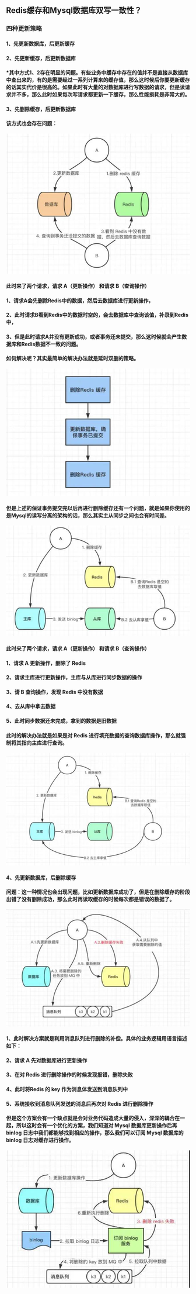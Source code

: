 ##  Redis缓存和Mysql数据库双写一致性？
### 四种更新策略
####  1、先更新数据库，后更新缓存
####  2、先更新缓存，后更新数据库
####  *其中方式1、2存在明显的问题。有些业务中缓存中存在的值并不是直接从数据库中查出来的，有的是需要经过一系列计算来的缓存值，那么这时候后你要更新缓存的话其实代价是很高的。如果此时有大量的对数据库进行写数据的请求，但是读请求并不多，那么此时如果每次写请求都更新一下缓存，那么性能损耗是非常大的。
####  3、先删除缓存，后更新数据库
####  该方式也会存在问题：
![](../../../resources/redis/1.jpg)
####  此时来了两个请求，请求 A（更新操作） 和请求 B（查询操作）
####  1、请求A会先删除Redis中的数据，然后去数据库进行更新操作，
####  2、此时请求B看到Redis中的数据时空的，会去数据库中查询该值，补录到Redis中，
####  3、但是此时请求A并没有更新成功，或者事务还未提交，那么这时候就会产生数据库和Redis数据不一致的问题。
####  如何解决呢？其实最简单的解决办法就是延时双删的策略。
![](../../../resources/redis/2.jpg)
####  但是上述的保证事务提交完以后再进行删除缓存还有一个问题，就是如果你使用的是Mysql的读写分离的架构的话，那么其实主从同步之间也会有时间差。
![](../../../resources/redis/3.jpg)
####  此时来了两个请求，请求 A（更新操作） 和请求 B（查询操作）
####  1、请求 A 更新操作，删除了 Redis
####  2、请求主库进行更新操作，主库与从库进行同步数据的操作
####  3、请 B 查询操作，发现 Redis 中没有数据
####  4、去从库中拿去数据
####  5、此时同步数据还未完成，拿到的数据是旧数据
####  此时的解决办法就是如果是对 Redis 进行填充数据的查询数据库操作，那么就强制将其指向主库进行查询。
![](../../../resources/redis/4.jpg)
####  4、先更新数据库，后删除缓存
####  问题：这一种情况也会出现问题，比如更新数据库成功了，但是在删除缓存的阶段出错了没有删除成功，那么此时再读取缓存的时候每次都是错误的数据了。
![](../../../resources/redis/5.jpg)
####  1、此时解决方案就是利用消息队列进行删除的补偿。具体的业务逻辑用语言描述如下：
####  2、请求 A 先对数据库进行更新操作
####  3、在对 Redis 进行删除操作的时候发现报错，删除失败
####  4、此时将Redis 的 key 作为消息体发送到消息队列中
####  5、系统接收到消息队列发送的消息后再次对 Redis 进行删除操作
####  但是这个方案会有一个缺点就是会对业务代码造成大量的侵入，深深的耦合在一起，所以这时会有一个优化的方案，我们知道对 Mysql 数据库更新操作后再 binlog 日志中我们都能够找到相应的操作，那么我们可以订阅 Mysql 数据库的 binlog 日志对缓存进行操作。
![](../../../resources/redis/6.jpg)